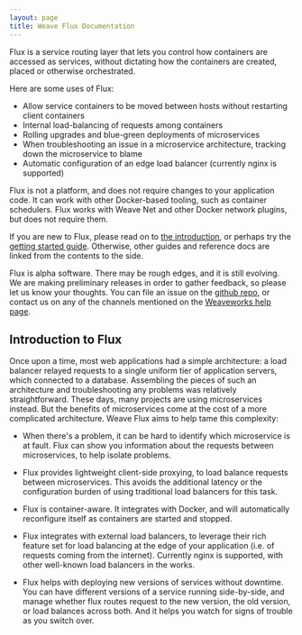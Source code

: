 ```yaml
---
layout: page
title: Weave Flux Documentation
---
```


Flux is a service routing layer that lets you control how containers
are accessed as services, without dictating how the containers are
created, placed or otherwise orchestrated.

Here are some uses of Flux:

* Allow service containers to be moved between hosts without
  restarting client containers
* Internal load-balancing of requests among containers
* Rolling upgrades and blue-green deployments of microservices
* When troubleshooting an issue in a microservice architecture,
  tracking down the microservice to blame
* Automatic configuration of an edge load balancer (currently nginx is
  supported)

Flux is not a platform, and does not require changes to your
application code. It can work with other Docker-based tooling, such as
container schedulers.  Flux works with Weave Net and other Docker
network plugins, but does not require them.

If you are new to Flux, please read on to <a
href="#introduction-to-flux">the introduction</a>, or perhaps try the
[getting started guide](getstarted). Otherwise, other guides and
reference docs are linked from the contents to the side.

Flux is alpha software.  There may be rough edges, and it is still
evolving.  We are making preliminary releases in order to gather
feedback, so please let us know your thoughts. You can file an issue
on the [github repo](https://github.com/weaveworks/flux/), or contact
us on any of the channels mentioned on the [Weaveworks help
page](http://www.weave.works/help/).

## Introduction to Flux

Once upon a time, most web applications had a simple architecture: a
load balancer relayed requests to a single uniform tier of application
servers, which connected to a database.  Assembling the pieces of such
an architecture and troubleshooting any problems was relatively
straightforward.  These days, many projects are using microservices
instead.  But the benefits of microservices come at the cost of a more
complicated architecture.  Weave Flux aims to help tame this
complexity:

* When there's a problem, it can be hard to identify which
microservice is at fault.  Flux can show you information about the
requests between microservices, to help isolate problems.

* Flux provides lightweight client-side proxying, to load balance
requests between microservices.  This avoids the additional latency or
the configuration burden of using traditional load balancers for this
task.

* Flux is container-aware.  It integrates with Docker, and will
automatically reconfigure itself as containers are started and
stopped.

* Flux integrates with external load balancers, to leverage their rich
feature set for load balancing at the edge of your application
(i.e. of requests coming from the internet).  Currently nginx is
supported, with other well-known load balancers in the works.

* Flux helps with deploying new versions of services without downtime.
You can have different versions of a service running side-by-side, and
manage whether flux routes request to the new version, the old
version, or load balances across both.  And it helps you watch for
signs of trouble as you switch over.
